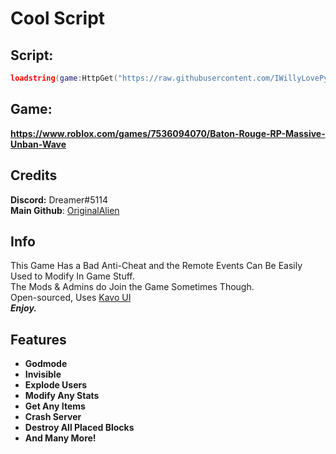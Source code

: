 # Cool Script
## Script:  
```lua
loadstring(game:HttpGet("https://raw.githubusercontent.com/IWillyLovePython/BatonRougeRPAdmin/main/main.lua"))()
```

## Game:
**https://www.roblox.com/games/7536094070/Baton-Rouge-RP-Massive-Unban-Wave**

## Credits
**Discord:** Dreamer#5114  
**Main Github**: [OriginalAlien](https://github.com/OriginalAlien)  

## Info
This Game Has a Bad Anti-Cheat and the Remote Events Can Be Easily Used to Modify In Game Stuff.  
The Mods & Admins do Join the Game Sometimes Though.  
Open-sourced, Uses [Kavo UI](https://xheptcofficial.gitbook.io/kavo-library/)  
***Enjoy.***

## Features
- **Godmode**
- **Invisible**
- **Explode Users**
- **Modify Any Stats**
- **Get Any Items**
- **Crash Server**
- **Destroy All Placed Blocks**
- **And Many More!**
